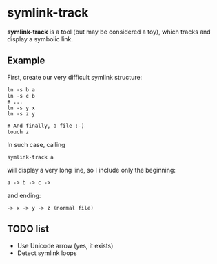 # symlink-track
**symlink-track** is a tool (but may be considered a toy), which tracks and
display a symbolic link.

## Example

First, create our very difficult symlink structure:

```shell
ln -s b a
ln -s c b
# ...
ln -s y x
ln -s z y

# And finally, a file :-)
touch z
```

In such case, calling

```shell
symlink-track a
```

will display a very long line, so I include only the beginning:

```
a -> b -> c ->
```

and ending:

```
-> x -> y -> z (normal file)
```

## TODO list

 * Use Unicode arrow (yes, it exists)
 * Detect symlink loops
